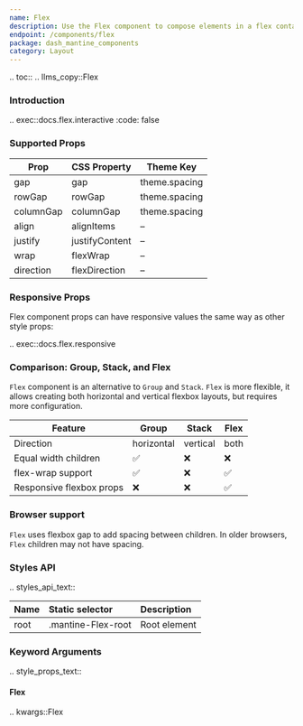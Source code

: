 ```yaml
---
name: Flex
description: Use the Flex component to compose elements in a flex container.
endpoint: /components/flex
package: dash_mantine_components
category: Layout
---
```


.. toc::
.. llms_copy::Flex

### Introduction

.. exec::docs.flex.interactive
   :code: false

### Supported Props

| Prop        | CSS Property     | Theme Key       |
|-------------|------------------|-----------------|
| gap         | gap              | theme.spacing   |
| rowGap      | rowGap           | theme.spacing   |
| columnGap   | columnGap        | theme.spacing   |
| align       | alignItems       | –               |
| justify     | justifyContent   | –               |
| wrap        | flexWrap         | –               |
| direction   | flexDirection    | –               |



### Responsive Props

Flex component props can have responsive values the same way as other style props:

.. exec::docs.flex.responsive


### Comparison: Group, Stack, and Flex

`Flex` component is an alternative to `Group` and `Stack`. 
`Flex` is more flexible, it allows creating both horizontal and vertical flexbox layouts, but requires more configuration.

| Feature                    | Group | Stack | Flex |
|----------------------------|-------|-------|------|
| Direction                  | horizontal | vertical | both |
| Equal width children       | ✅     | ❌    | ❌   |
| flex-wrap support          | ✅     | ❌    | ✅   |
| Responsive flexbox props   | ❌     | ❌    | ✅   |




### Browser support
`Flex` uses flexbox gap to add spacing between children. In older browsers, `Flex` children may not have spacing.




### Styles API


.. styles_api_text::


| Name | Static selector    | Description  |
|:-----|:-------------------|:-------------|
| root | .mantine-Flex-root | Root element |


### Keyword Arguments
.. style_props_text::

#### Flex

.. kwargs::Flex
